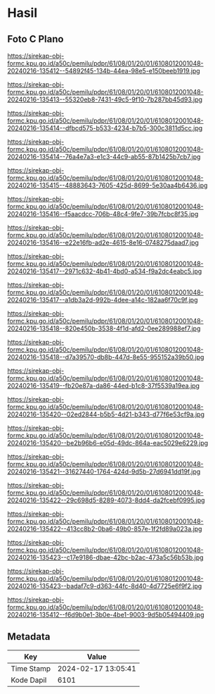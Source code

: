 # Hasil

## Foto C Plano

https://sirekap-obj-formc.kpu.go.id/a50c/pemilu/pdpr/61/08/01/20/01/6108012001048-20240216-135412--54892f45-134b-44ea-98e5-e150beeb1919.jpg

https://sirekap-obj-formc.kpu.go.id/a50c/pemilu/pdpr/61/08/01/20/01/6108012001048-20240216-135413--55320eb8-7431-49c5-9f10-7b287bb45d93.jpg

https://sirekap-obj-formc.kpu.go.id/a50c/pemilu/pdpr/61/08/01/20/01/6108012001048-20240216-135414--dfbcd575-b533-4234-b7b5-300c3811d5cc.jpg

https://sirekap-obj-formc.kpu.go.id/a50c/pemilu/pdpr/61/08/01/20/01/6108012001048-20240216-135414--76a4e7a3-e1c3-44c9-ab55-87b1425b7cb7.jpg

https://sirekap-obj-formc.kpu.go.id/a50c/pemilu/pdpr/61/08/01/20/01/6108012001048-20240216-135415--48883643-7605-425d-8699-5e30aa4b6436.jpg

https://sirekap-obj-formc.kpu.go.id/a50c/pemilu/pdpr/61/08/01/20/01/6108012001048-20240216-135416--f5aacdcc-706b-48c4-9fe7-39b7fcbc8f35.jpg

https://sirekap-obj-formc.kpu.go.id/a50c/pemilu/pdpr/61/08/01/20/01/6108012001048-20240216-135416--e22e16fb-ad2e-4615-8e16-0748275daad7.jpg

https://sirekap-obj-formc.kpu.go.id/a50c/pemilu/pdpr/61/08/01/20/01/6108012001048-20240216-135417--2971c632-4b41-4bd0-a534-f9a2dc4eabc5.jpg

https://sirekap-obj-formc.kpu.go.id/a50c/pemilu/pdpr/61/08/01/20/01/6108012001048-20240216-135417--a1db3a2d-992b-4dee-a14c-182aa6f70c9f.jpg

https://sirekap-obj-formc.kpu.go.id/a50c/pemilu/pdpr/61/08/01/20/01/6108012001048-20240216-135418--820e450b-3538-4f1d-afd2-0ee289988ef7.jpg

https://sirekap-obj-formc.kpu.go.id/a50c/pemilu/pdpr/61/08/01/20/01/6108012001048-20240216-135418--d7a39570-db8b-447d-8e55-955152a39b50.jpg

https://sirekap-obj-formc.kpu.go.id/a50c/pemilu/pdpr/61/08/01/20/01/6108012001048-20240216-135419--fb20e87a-da86-44ed-b1c8-37f5539a19ea.jpg

https://sirekap-obj-formc.kpu.go.id/a50c/pemilu/pdpr/61/08/01/20/01/6108012001048-20240216-135420--02ed2844-b5b5-4d21-b343-d77f6e53cf9a.jpg

https://sirekap-obj-formc.kpu.go.id/a50c/pemilu/pdpr/61/08/01/20/01/6108012001048-20240216-135420--be2b96b6-e05d-49dc-864a-eac5029e6229.jpg

https://sirekap-obj-formc.kpu.go.id/a50c/pemilu/pdpr/61/08/01/20/01/6108012001048-20240216-135421--31627440-1764-424d-9d5b-27d6941dd19f.jpg

https://sirekap-obj-formc.kpu.go.id/a50c/pemilu/pdpr/61/08/01/20/01/6108012001048-20240216-135422--29c698d5-8289-4073-8dd4-da2fcebf0995.jpg

https://sirekap-obj-formc.kpu.go.id/a50c/pemilu/pdpr/61/08/01/20/01/6108012001048-20240216-135422--413cc8b2-0ba6-49b0-857e-1f2fd89a023a.jpg

https://sirekap-obj-formc.kpu.go.id/a50c/pemilu/pdpr/61/08/01/20/01/6108012001048-20240216-135423--c17e9186-dbae-42bc-b2ac-473a5c56b53b.jpg

https://sirekap-obj-formc.kpu.go.id/a50c/pemilu/pdpr/61/08/01/20/01/6108012001048-20240216-135423--badaf7c9-d363-44fc-8d40-4d7725e6f9f2.jpg

https://sirekap-obj-formc.kpu.go.id/a50c/pemilu/pdpr/61/08/01/20/01/6108012001048-20240216-135412--f6d9b0e1-3b0e-4be1-9003-9d5b05494409.jpg


## Metadata

| Key        | Value               |
| ---------- | ------------------- |
| Time Stamp | 2024-02-17 13:05:41 |
| Kode Dapil | 6101                |



